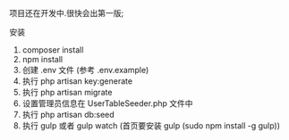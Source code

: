 项目还在开发中.很快会出第一版;

安装
1. composer install
2. npm install
3. 创建 .env 文件 (参考 .env.example)
4. 执行 php artisan key:generate
5. 执行 php artisan migrate
6. 设置管理员信息在 UserTableSeeder.php 文件中
7. 执行 php artisan db:seed
8. 执行 gulp 或者 gulp watch (首页要安装 gulp (sudo npm install -g gulp))
